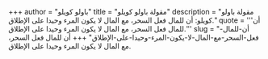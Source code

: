 +++
author = "باولو كويلو"
title = "مقولة باولو كويلو"
description = "مقولة باولو كويلو: أن للمال فعل السحر، مع المال لا يكون المرء وحيدا على الإطلاق."
quote = '''أن للمال فعل السحر، مع المال لا يكون المرء وحيدا على الإطلاق.''' 
slug = "أن-للمال-فعل-السحر-مع-المال-لا-يكون-المرء-وحيدا-على-الإطلاق"
+++
أن للمال فعل السحر، مع المال لا يكون المرء وحيدا على الإطلاق.
